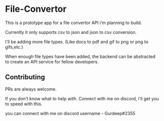 # File-Convertor
This is a prototype app for a file convertor API i'm planning to build.

Currently it only supports csv to json and json to csv conversion.

I'll be adding more file types. (Like docs to pdf and gif to png or png to gifs,etc.)

When enough file types have been added, the backend can be abstracted to create an API service for fellow developers.

## Contributing
PRs are always welcome.

If you don't know what to help with. Connect with me on discord, i'll get you to speed with this.

you can connect with me on discord username - Gurdeep#2355
